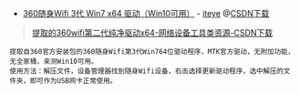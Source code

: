 - [360随身Wifi 3代 Win7 x64 驱动（Win10可用）](https://www.iteye.com/resource/qq_28691331-10313428) - [iteye](https://www.iteye.com/)
@[CSDN下载](https://download.csdn.net/download/qq_28691331/10313428?utm_source=iteye)
> [提取的360wifi第二代纯净驱动x64-网络设备工具类资源-CSDN下载](https://download.csdn.net/download/hzexe/9463368?utm_source=blogxgwz0)
```
提取自360官方安装包的360随身Wifi第3代Win764位驱动程序，MTK官方驱动，无附加功能，无全家桶，亲测Win10可用。 
使用方法：解压文件，设备管理器找到随身Wifi设备，右击选择更新驱动程序，选中解压的文件夹，即可作为USB网卡正常使用。
```

